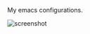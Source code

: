 My emacs configurations.

![screenshot](https://github.com/rakanalh/dotemacs/raw/master/screenshot.png?cache=0 "Screenshot")
